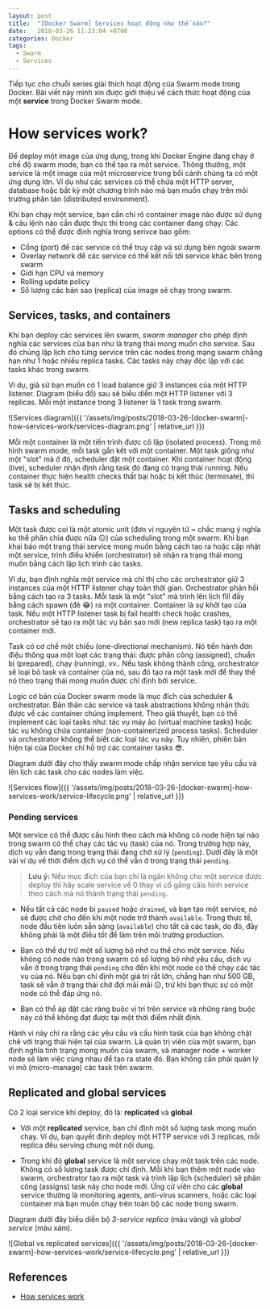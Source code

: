 ```yaml
---
layout: post
title:  "[Docker Swarm] Services hoạt động như thế nào?"
date:   2018-03-26 11:23:04 +0700
categories: Docker
tags:
  - Swarm
  - Services
---
```


Tiếp tục cho chuỗi series giải thích hoạt động của Swarm mode trong Docker. Bài viết này mình xin được giới thiệu về cách thức hoạt động của một **service** trong Docker Swarm mode.

# How services work?

Để deploy một image của ứng dụng, trong khi Docker Engine đang chạy ở chế độ swarm mode, bạn có thể tạo ra một service. Thông thường, một service là một image của một microservice trong bối cảnh chúng ta có một ứng dụng lớn. Ví dụ như các services có thể chứa một HTTP server, database hoặc bất kỳ một chương trình nào mà bạn muốn chạy trên môi trường phân tán (distributed environment).

Khi bạn chạy một service, bạn cần chỉ rõ container image nào được sử dụng & câu lệnh nào cần được thực thi trong các container đang chạy. Các options có thể được định nghĩa trong serivce bao gồm:

- Cổng (port) để các service có thể truy cập và sử dụng bên ngoài swarm
- Overlay network để các service có thể kết nối tới service khác bên trong swarm
- Giới hạn CPU và memory
- Rolling update policy
- Số lượng các bản sao (replica) của image sẽ chạy trong swarm.

## Services, tasks, and containers

Khi bạn deploy các services lên swarm, *swarm manager* cho phép định nghĩa các services của bạn như là trạng thái mong muốn cho service. Sau đó chúng lập lịch cho từng service trên các nodes trong mạng swarm chẳng hạn như 1 hoặc nhiều replica tasks. Các tasks này chạy độc lập với các tasks khác trong swarm.

Ví dụ, giả sử bạn muốn có 1 load balance giữ 3 instances của một HTTP listener. Diagram (biểu đồ) sau sẽ biểu diễn một HTTP listener với 3 replicas. Mỗi một instance trong 3 listener là 1 task trong swarm.

![Services diagram]({{ '/assets/img/posts/2018-03-26-[docker-swarm]-how-services-work/services-diagram.png' | relative_url }})

Mỗi một container là một tiến trình được cô lập (isolated process). Trong mô hình swarm mode, mỗi task gắn kết với một container. Một task giống như một "slot" mà ở đó, scheduler đặt một container. Khi container hoạt động (live), scheduler nhận định rằng task đó đang có trạng thái running. Nếu container thực hiện health checks thất bại hoặc bị kết thúc (terminate), thì task sẽ bị kết thúc.

## Tasks and scheduling

Một task được coi là một atomic unit (đơn vị nguyên tử ~ chắc mang ý nghĩa ko thể phân chia được nữa :expressionless:) của scheduling trong một swarm. Khi bạn khai báo một trạng thái service mong muốn bằng cách tạo ra hoặc cập nhật một service, trình điều khiển (orchestrator) sẽ nhận ra trạng thái mong muốn bằng cách lập lịch trình các tasks.

Ví dụ, bạn định nghĩa một service mà chỉ thị cho các orchestrator giữ 3 instances của một HTTP listener chạy toàn thời gian. Orchestrator phản hồi bằng cách tạo ra 3 tasks. Mỗi task là một "slot" mà trình lên lịch fill đầy bằng cách spawn (đẻ :joy:) ra một container. Container là sự khởi tạo của task. Nếu một HTTP listener task bị fail health check hoặc crashes, orchestrator sẽ tạo ra một tác vụ bản sao mới (new replica task) tạo ra một container mới.

Task có cơ chế một chiều (one-directional mechanism). Nó tiến hành đơn điệu thông qua một loạt các trạng thái: được phân công (assigned), chuẩn bị (prepared), chạy (running), vv.. Nếu task không thành công, orchestrator sẽ loại bỏ task và container của nó, sau đó tạo ra một task mới để thay thế nó theo trạng thái mong muốn được chỉ định bởi service.

Logic cơ bản của Docker swarm mode là mục đích của scheduler & orchestrator. Bản thân các service và task abstractions không nhận thức được về các container chúng implement. Theo giả thuyết, bạn có thể implement các loại tasks như: tác vụ máy ảo (virtual machine tasks) hoặc tác vụ không chứa container (non-containerized process tasks). Scheduler và orchestrator không thể biết các loại tác vụ này. Tuy nhiên, phiên bản hiện tại của Docker chỉ hỗ trợ các container tasks :sunglasses:.

Diagram dưới đây cho thấy swarm mode chấp nhận service tạo yêu cầu và lên lịch các task cho các nodes làm việc.

![Services flow]({{ '/assets/img/posts/2018-03-26-[docker-swarm]-how-services-work/service-lifecycle.png' | relative_url }})

### Pending services

Một service có thể được cấu hình theo cách mà không có node hiện tại nào trong swarm có thể chạy các tác vụ (task) của nó. Trong trường hợp này, dịch vụ vẫn đang trong trạng thái đang chờ xử lý (`pending`). Dưới đây là một vài ví dụ về thời điểm dịch vụ có thể vẫn ở trong trạng thái `pending`.

> **Lưu ý:** Nếu mục đích của bạn chỉ là ngăn không cho một service được deploy thì hãy scale service về 0 thay vì cố gắng câis hình service theo cách mà nó thành trạng thái `pending`.

- Nếu tất cả các node bị `paused` hoặc `drained`, và bạn tạo một service, nó sẽ được chờ cho đến khi một node trở thành `available`. Trong thực tế, node đầu tiên luôn sẵn sàng (`available`) cho tất cả các task, do đó, đây không phải là một điều tốt để làm trên môi trường production.

- Bạn có thể dự trữ một số lượng bộ nhớ cụ thể cho một service. Nếu không có node nào trong swarm có số lượng bộ nhớ yêu cầu, dịch vụ vẫn ở trong trạng thái `pending` cho đến khi một node có thể chạy các tác vụ của nó. Nếu bạn chỉ định một giá trị rất lớn, chẳng hạn như 500 GB, task sẽ vẫn ở trạng thái chờ đợi mãi mãi :confused:, trừ khi bạn thực sự có một node có thể đáp ứng nó.

- Bạn có thể áp đặt các ràng buộc vị trí trên service và những ràng buộc này có thể không đạt được tại một thời điểm nhất định.

Hành vi này chỉ ra rằng các yêu cầu và cấu hình task của bạn không chặt chẽ với trạng thái hiện tại của swarm. Là quản trị viên của một swarm, bạn định nghĩa tình trạng mong muốn của swarm, và manager node + worker node sẽ làm việc cùng nhau để tạo ra state đó. Bạn không cần phải quản lý vi mô (micro-manage) các task trên swarm.

## Replicated and global services

Có 2 loại service khi deploy, đó là: **replicated** và **global**.

- Với một **replicated** service, bạn chỉ định một số lượng task mong muốn chạy. Ví dụ, bạn quyết định deploy một HTTP service với 3 replicas, mỗi replica đều serving chung một nội dung.

- Trong khi đó **global** service là một service chạy một task trên các node. Không có số lượng task được chỉ định. Mỗi khi bạn thêm một node vào swarm, orchestrator tạo ra một task và trình lập lịch (scheduler) sẽ phân công (assigns) task này cho node mới. Ứng cử viên cho các **global** service thường là monitoring agents, anti-virus scanners, hoặc các loại container mà bạn muốn chạy trên toàn bộ các node trong swarm.

Diagram dưới đây biểu diễn bộ *3-service replica* (màu vàng) và *global service* (màu xám).

![Global vs replicated services]({{ '/assets/img/posts/2018-03-26-[docker-swarm]-how-services-work/service-lifecycle.png' | relative_url }})

## References

- [How services work](https://docs.docker.com/engine/swarm/how-swarm-mode-works/services/)






